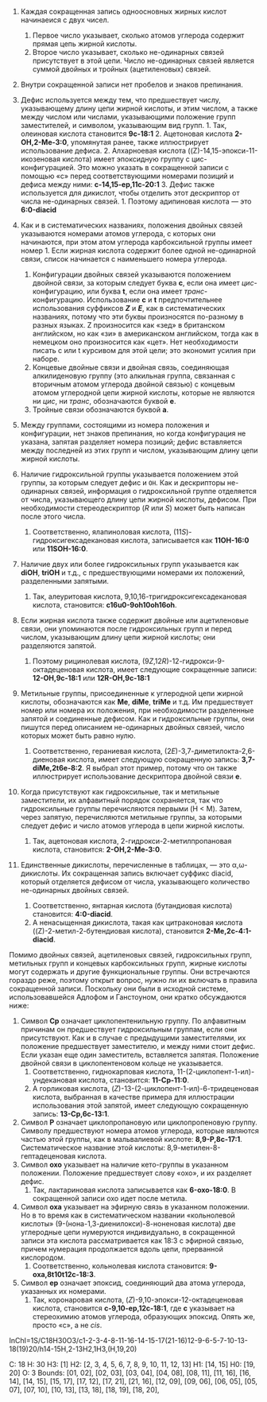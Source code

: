 
1. Каждая сокращенная запись одноосновных жирных кислот начинаеися с двух чисел.
   1. Первое число указывает, сколько атомов углерода содержит прямая цепь
   жирной кислоты.
   2. Второе число указывает, сколько не-одинарных связей присутствует в этой
      цепи. Число не-одинарных связей является суммой двойных и тройных
      (ацетиленовых) связей.
2. Внутри сокращенной записи нет пробелов и знаков препинания.
3. Дефис используется между тем, что предшествует числу, указывающему длину
       цепи жирной кислоты, и этим числом, а также между числом или числами,
       указывающими положение групп заместителей, и символом, указывающим вид
       групп.
        1. Так, олеиновая кислота становится **9c-18:1**
        2. Ацетоновая кислота **2-OH,2-Me-3:0**, упомянутая ранее, также
           иллюстрирует использование дефиса.
    2. Алхарноевая кислота ((Z)-14,15-эпокси-11-икозеновая кислота) имеет
       эпоксидную группу с цис-конфигурацией. Это можно указать в сокращенной
       записи с помощью «c» перед соответствующими номерами позиций и дефиса
       между ними: **c-14,15-ep,11c-20:1**
    3. Дефис также используется для дикислот, чтобы отделить этот дескриптор от
       числа не-одинарных связей.
        1. Поэтому адипиновая кислота — это **6:0-diacid**
3. Как и в систематических названиях, положения двойных связей указываются
   номерами атомов углерода, с которых они начинаются, при этом атом углерода
   карбоксильной группы имеет номер 1. Если жирная кислота содержит более одной
   не-одинарной связи, список начинается с наименьшего номера углерода.
   1. Конфигурации двойных связей указываются положением двойной связи, за
      которым следует буква **c**, если она имеет *цис*-конфигурацию, или буква
      **t**, если она имеет *транс*-конфигурацию. Использование **c** и **t**
      предпочтительнее использования суффиксов ***Z*** и ***E***, как в
      систематических названиях, потому что эти буквы произносятся по-разному в
      разных языках. Z произносится как «зед» в британском английском, но как
      «зи» в американском английском, тогда как в немецком оно произносится как
      «цет». Нет необходимости писать c или t курсивом для этой цели; это
      экономит усилия при наборе.
   2. Концевые двойные связи и двойная связь, соединяющая алкилиденовую группу
      (это алкильная группа, связанная с вторичным атомом углерода двойной
      связью) с концевым атомом углеродной цепи жирной кислоты, которые не
      являются ни *цис*, ни *транс*, обозначаются буквой **e**.
   3. Тройные связи обозначаются буквой **a**.

4. Между группами, состоящими из номера положения и конфигурации, нет знаков
   препинания, но когда конфигурация не указана, запятая разделяет номера
   позиций; дефис вставляется между последней из этих групп и числом,
   указывающим длину цепи жирной кислоты.
5.  Наличие гидроксильной группы указывается положением этой группы, за которым
    следует дефис и `OH`. Как и дескрипторы не-одинарных связей, информация о
    гидроксильной группе отделяется от числа, указывающего длину цепи жирной
    кислоты, дефисом. При необходимости стереодескриптор (*R* или *S*) может
    быть написан после этого числа.
    1. Соответственно, ялапиноловая кислота, (11*S*)-гидроксигексадекановая
       кислота, записывается как **11OH-16:0** или **11SOH-16:0**.
6.  Наличие двух или более гидроксильных групп указывается как **diOH**,
    **triOH** и т.д., с предшествующими номерами их положений, разделенными
    запятыми.
    1. Так, алеуритовая кислота, 9,10,16-тригидроксигексадекановая кислота,
       становится: **c16u0-9oh10oh16oh**.
7.  Если жирная кислота также содержит двойные или ацетиленовые связи, они
    упоминаются после гидроксильных групп и перед числом, указывающим длину цепи
    жирной кислоты; они разделяются запятой.
    1. Поэтому рицинолевая кислота, (9*Z*,12*R*)-12-гидрокси-9-октадеценовая
       кислота, имеет следующие сокращенные записи: **12-OH,9c-18:1** или
       **12R-OH,9c-18:1**
8.  Метильные группы, присоединенные к углеродной цепи жирной кислоты,
    обозначаются как **Me**, **diMe**, **triMe** и т.д. Им предшествует номер
    или номера их положения, при необходимости разделенные запятой и соединенные
    дефисом. Как и гидроксильные группы, они пишутся перед описанием
    не-одинарных двойных связей, число которых может быть равно нулю.
    1. Соответственно, гераниевая кислота, (2*E*)-3,7-диметилокта-2,6-диеновая
       кислота, имеет следующую сокращенную запись: **3,7-diMe,2t6e-8:2**. Я
       выбрал этот пример, потому что он также иллюстрирует использование
       дескриптора двойной связи **e**.
9.  Когда присутствуют как гидроксильные, так и метильные заместители, их
    алфавитный порядок сохраняется, так что гидроксильные группы перечисляются
    первыми (H < M). Затем, через запятую, перечисляются метильные группы, за
    которыми следует дефис и число атомов углерода в цепи жирной кислоты.
    1. Так, ацетоновая кислота, 2-гидрокси-2-метилпропановая кислота,
       становится: **2-OH,2-Me-3:0**.
10. Единственные дикислоты, перечисленные в таблицах, — это α,ω-дикислоты. Их
    сокращенная запись включает суффикс diacid, который отделяется дефисом от
    числа, указывающего количество не-одинарных двойных связей.
    1. Соответственно, янтарная кислота (бутандиовая кислота) становится:
       **4:0-diacid**.
    2. А ненасыщенная дикислота, такая как цитраконовая кислота
       ((Z)-2-метил-2-бутендиовая кислота), становится **2-Me,2c-4:1-diacid**.

Помимо двойных связей, ацетиленовых связей, гидроксильных групп, метильных групп и концевых карбоксильных групп, жирные кислоты могут содержать и другие функциональные группы. Они встречаются гораздо реже, поэтому открыт вопрос, нужно ли их включать в правила сокращенной записи. Поскольку они были в исходной системе, использовавшейся Адлофом и Ганстоуном, они кратко обсуждаются ниже:

1. Символ **Cp** означает циклопентенильную группу. По алфавитным причинам он
   предшествует гидроксильным группам, если они присутствуют. Как и в случае с
   предыдущими заместителями, их положение предшествует заместителю, и между
   ними стоит дефис. Если указан еще один заместитель, вставляется запятая.
   Положение двойной связи в циклопентеновом кольце не указывается.
    1. Соответственно, гиднокарповая кислота, 11-(2-циклопент-1-ил)-ундекановая
       кислота, становится: **11-Cp-11:0**.
    2. А горликовая кислота, (*Z*)-13-(2-циклопент-1-ил)-6-тридеценовая кислота,
       выбранная в качестве примера для иллюстрации использования этой запятой,
       имеет следующую сокращенную запись: **13-Cp,6c-13:1**.
2. Символ **P** означает циклопропановую или циклопропеновую группу. Символу
   предшествуют номера атомов углерода, которые являются частью этой группы, как
   в мальвалиевой кислоте: **8,9-P,8c-17:1**. Систематическое название этой
   кислоты: 8,9-метилен-8-гептадеценовая кислота.
3. Символ **oxo** указывает на наличие кето-группы в указанном положении.
   Положение предшествует слову «oxo», и их разделяет дефис.
    1. Так, лактариновая кислота записывается как **6-oxo-18:0**. В сокращенной
       записи oxo идет после метила.
4. Символ **oxa** указывает на эфирную связь в указанном положении. Но в то
   время как в систематическом названии «кольнолевой кислоты»
   (9-(нона-1,3-диенилокси)-8-ноненовая кислота) две углеродные цепи нумеруются
   индивидуально, в сокращенной записи эта кислота рассматривается как 18:3 с
   эфирной связью, причем нумерация продолжается вдоль цепи, прерванной
   кислородом.
    1. Соответственно, кольнолевая кислота становится: **9-oxa,8t10t12c-18:3**.
5. Символ **ep** означает эпоксид, соединяющий два атома углерода, указанных их
   номерами.
    1. Так, коронаровая кислота, (*Z*)-9,10-эпокси-12-октадеценовая кислота,
       становится **c-9,10-ep,12c-18:1**, где **c** указывает на стереохимию
       атомов углерода, образующих эпоксид. Опять же, просто «c», а не *cis*.

InChI=1S/C18H30O3/c1-2-3-4-8-11-16-14-15-17(21-16)12-9-6-5-7-10-13-18(19)20/h14-15H,2-13H2,1H3,(H,19,20)

C: 18
H: 30
   H3: [1]
   H2: [2, 3, 4, 5, 6, 7, 8, 9, 10, 11, 12, 13]
   H1: [14, 15]
   H0: [19, 20]
O: 3
Bounds:
[01, 02],
[02, 03],
[03, 04],
[04, 08],
[08, 11],
[11, 16],
[16, 14],
[14, 15],
[15, 17],
[17, 12],
[17, 21],
[21, 16],
[12, 09],
[09, 06],
[06, 05],
[05, 07],
[07, 10],
[10, 13],
[13, 18],
[18, 19],
[18, 20],
